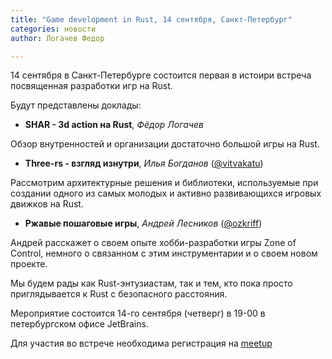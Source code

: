 ```yaml
---
title: "Game development in Rust, 14 сентября, Санкт-Петербург"
categories: новости
author: Логачев Федор

---
```


14 сентября в Санкт-Петербурге состоится первая в истоири встреча посвященная разработки игр на Rust.

Будут представлены доклады: 

- **SHAR - 3d action на Rust**, *Фёдор Логачев* 

Обзор внутренностей и организации достаточно большой игры на Rust. 


- **Three-rs - взгляд изнутри**, *Илья Богданов* ([@vitvakatu](https://habrahabr.ru/users/vitvakatu/))

Рассмотрим архитектурные решения и библиотеки, используемые при создании одного из самых молодых и активно развивающихся игровых движков на Rust.

 
- **Ржавые пошаговые игры**, *Андрей Лесников* ([@ozkriff](https://habrahabr.ru/users/ozkriff/))

Андрей расскажет о своем опыте хобби-разработки игры Zone of Control, немного о связанном с этим инструментарии и о своем новом проекте.


Мы будем рады как Rust-энтузиастам, так и тем, кто пока просто приглядывается к Rust с безопасного расстояния.

Мероприятие состоится 14-го сентября (четверг) в 19-00 в петербургском офисе JetBrains. 

Для участия во встрече необходима регистрация на [meetup](https://www.meetup.com/Rust-%D0%B2-%D0%9F%D0%B8%D1%82%D0%B5%D1%80%D0%B5/events/242219775/)
